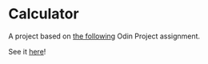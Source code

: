 # Calculator
A project based on [the following](https://www.theodinproject.com/lessons/foundations-calculator) Odin Project assignment.

See it [here](https://michael-f-portfolio.github.io/Calculator/)!